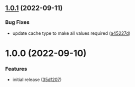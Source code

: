 ## [1.0.1](https://github.com/redabacha/remember-promise/compare/v1.0.0...v1.0.1) (2022-09-11)


### Bug Fixes

* update cache type to make all values required ([a45227d](https://github.com/redabacha/remember-promise/commit/a45227dccbc95c155a62ee9d5d6efc52cdcf0b30))

# 1.0.0 (2022-09-10)


### Features

* initial release ([35df207](https://github.com/redabacha/remember-promise/commit/35df207c73ab3deeeb18afd7c6b1e551a30e423f))
